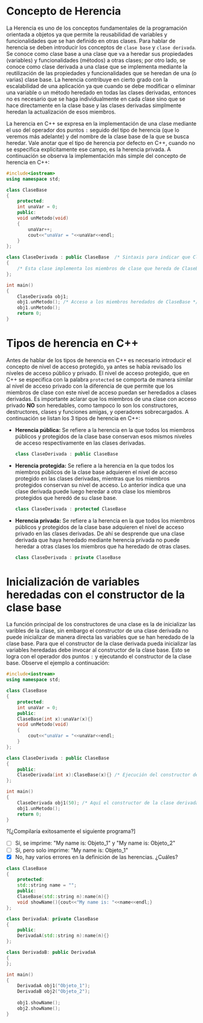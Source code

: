 # Concepto de Herencia

La Herencia es uno de los conceptos fundamentales de la programación orientada a objetos ya que permite la reusabilidad de variables y funcionalidades que se han definido en otras clases. Para hablar de herencia se deben introducir los conceptos de `clase base` y `clase derivada`. Se conoce como clase base a una clase que va a heredar sus propiedades (variables) y funcionalidades (métodos) a otras clases; por otro lado, se conoce como clase derivada a una clase que se implementa mediante la reutilización de las propiedades y funcionalidades que se heredan de una (o varias) clase base. La herencia contribuye en cierto grado con la escalabilidad de una aplicación ya que cuando se debe modificar o eliminar una variable o un método heredado en todas las clases derivadas, entonces no es necesario que se haga individualmente en cada clase sino que se hace directamente en la clase base y las clases derivadas simplmente heredan la actualización de esos miembros.

La herencia en C++ se expresa en la implementación de una clase mediante el uso del operador dos puntos `:` seguido del tipo de herencia (que lo veremos más adelante) y del nombre de la clase base de la que se busca heredar. Vale anotar que el tipo de herencia por defecto en C++, cuando no se especifica explicitamente ese campo, es la herencia privada. A continuación se observa la implementación más simple del concepto de herencia en C++:

```C++ runnable
#include<iostream>
using namespace std;

class ClaseBase
{
    protected:
    int unaVar = 0;
    public:
    void unMetodo(void)
    {
        unaVar++;
        cout<<"unaVar = "<<unaVar<<endl;
    }
};

class ClaseDerivada : public ClaseBase  /* Sintaxis para indicar que ClaseDerivada hereda de ClaseBase */
{
    /* Esta clase implementa los miembros de clase que hereda de ClaseBase */
};

int main()
{
    ClaseDerivada obj1;
    obj1.unMetodo(); /* Acceso a los miembros heredados de ClaseBase */
    obj1.unMetodo();
    return 0;
}
```
# Tipos de herencia en C++

Antes de hablar de los tipos de herencia en C++ es necesario introducir el concepto de nivel de acceso protegido, ya antes se había revisado los niveles de acceso público y privado. El nivel de acceso protegido, que en C++ se especifica con la palabra `protected` se comporta de manera similar al nivel de acceso privado con la diferencia de que permite que los miembros de clase con este nivel de acceso puedan ser heredados a clases derivadas. Es importante aclarar que los miembros de una clase con acceso privado <b>NO</b> son heredables, como tampoco lo son los constructores, destructores, clases y funciones amigas, y operadores sobrecargados. A continuación se listan los 3 tipos de herencia en C++:

<ul>
<li><b>Herencia pública:</b> Se refiere a la herencia en la que todos los miembros públicos y protegidos de la clase base conservan esos mismos niveles de acceso respectivamente en las clases derivadas.</li>

```C++
class ClaseDerivada : public ClaseBase
```

<li><b>Herencia protegida:</b> Se refiere a la herencia en la que todos los miembros públicos de la clase base adquieren el nivel de acceso protegido en las clases derivadas, mientras que los miembros protegidos conservan su nivel de acceso. Lo anterior indica que una clase derivada puede luego heredar a otra clase los miembros protegidos que heredó de su clase base.</li>

```C++
class ClaseDerivada : protected ClaseBase
```

<li><b>Herencia privada:</b> Se refiere a la herencia en la que todos los miembros públicos y protegidos de la clase base adquieren el nivel de acceso privado en las clases derivadas. De ahí se desprende que una clase derivada que haya heredado mediante herencia privada no puede heredar a otras clases los miembros que ha heredado de otras clases.</li>

```C++
class ClaseDerivada : private ClaseBase
```
</ul>

# Inicialización de variables heredadas con el constructor de la clase base

La función principal de los constructores de una clase es la de inicializar las varibles de la clase, sin embargo el constructor de una clase derivada no puede inicializar de manera directa las variables que se han heredado de la clase base. Para que el constructor de la clase derivada pueda inicializar las variables heredadas debe invocar al constructor de la clase base. Esto se logra con el operador dos puntos `:` y ejecutando el constructor de la clase base. Observe el ejemplo a continuación:

```C++ runnable
#include<iostream>
using namespace std;

class ClaseBase
{
    protected:
    int unaVar = 0;
    public:
    ClaseBase(int x):unaVar(x){}
    void unMetodo(void)
    {
        cout<<"unaVar = "<<unaVar<<endl;
    }
};

class ClaseDerivada : public ClaseBase  
{
    public:
    ClaseDerivada(int x):ClaseBase(x){} /* Ejecución del constructor de la clase base para inicializar a unaVar */
};

int main()
{
    ClaseDerivada obj1(50); /* Aquí el constructor de la clase derivada invoca el constructor de la clase base */
    obj1.unMetodo(); 
    return 0;
}
```

?[¿Compilaría exitosamente el siguiente programa?]
-[ ] Sí, se imprime: "My name is: Objeto_1" y "My name is: Objeto_2"
-[ ] Sí, pero solo imprime: "My name is: Objeto_1"
-[x] No, hay varios errores en la definición de las herencias. ¿Cuáles? 

```C++
class ClaseBase
{
    protected:
    std::string name = "";
    public:
    ClaseBase(std::string n):name(n){}
    void showName(){cout<<"My name is: "<<name<<endl;}
};

class DerivadaA: private ClaseBase
{
    public:
    DerivadaA(std::string n):name(n){}
};

class DerivadaB: public DerivadaA
{
};

int main()
{
    DerivadaA obj1("Objeto_1");
    DerivadaB obj2("Objeto_2");
    
    obj1.showName();
    obj2.showName();
}
```



